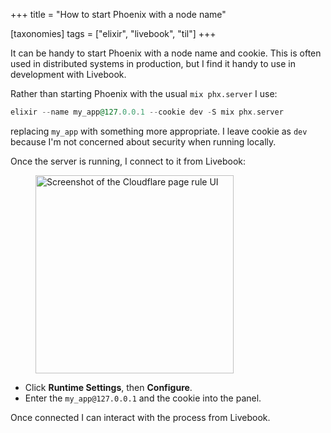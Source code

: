 +++
title = "How to start Phoenix with a node name"

[taxonomies]
tags = ["elixir", "livebook", "til"]
+++

It can be handy to start Phoenix with a node name and cookie. This is often used in distributed systems in production, but I find it handy to use in development with Livebook.

Rather than starting Phoenix with the usual `mix phx.server` I use:

```elixir
elixir --name my_app@127.0.0.1 --cookie dev -S mix phx.server
```

replacing `my_app` with something more appropriate.  I leave cookie as `dev` because I'm not concerned about security when running locally.

Once the server is running, I connect to it from Livebook:

<figure>
    <img with="369" height="317" src="/til/livebook_configure_node_settings.png" alt="Screenshot of the Cloudflare page rule UI">
</figure>


* Click **Runtime Settings**, then **Configure**.
* Enter the `my_app@127.0.0.1` and the cookie into the panel.

Once connected I can interact with the process from Livebook.
